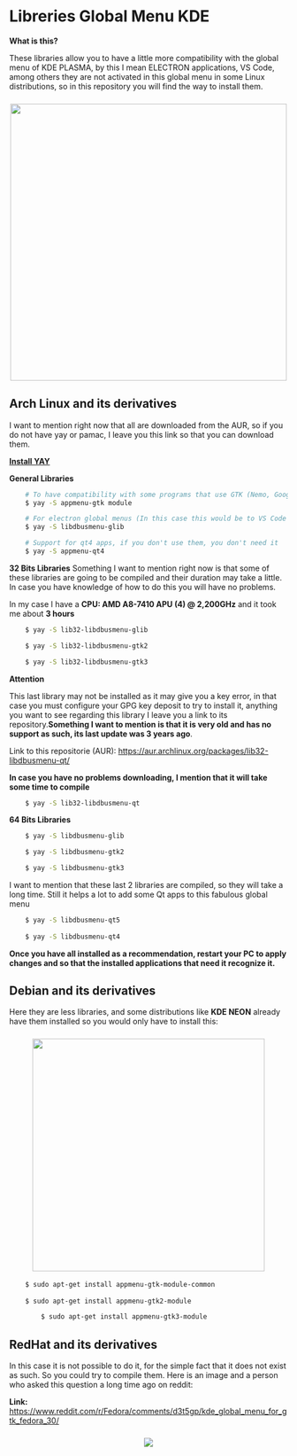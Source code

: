 # Libreries Global Menu KDE

**What is this?**

These libraries allow you to have a little more compatibility with the global menu of KDE PLASMA, by this I mean ELECTRON applications, VS Code, among others they are not activated in this global menu in some Linux distributions, so in this repository you will find the way to install them.
    <div align="center">
    <h3>
    	<img src="https://github.com/Hblanqueto/Libreries-Global-Menu-KDE/blob/master/Screenshots/01.jpg" align="center" height="500px">
    </h3>
	</div>


## Arch Linux and its derivatives

I want to mention right now that all are downloaded from the AUR, so if you do not have yay or pamac, I leave you this link so that you can download them.

<a href="https://www.tecmint.com/install-yay-aur-helper-in-arch-linux-and-manjaro/">**Install YAY**</a>

**General Libraries**

```bash
	# To have compatibility with some programs that use GTK (Nemo, Google Chrome, Chromium, etc)
	$ yay -S appmenu-gtk module

	# For electron global menus (In this case this would be to VS Code Studio, Telegram Desktop..)
	$ yay -S libdbusmenu-glib

	# Support for qt4 apps, if you don't use them, you don't need it
	$ yay -S appmenu-qt4 

```

**32 Bits Libraries**
Something I want to mention right now is that some of these libraries are going to be compiled and their duration may take a little. In case you have knowledge of how to do this you will have no problems.

In my case I have a **CPU: AMD A8-7410 APU (4) @ 2,200GHz** and it took me about **3 hours**

```bash
	$ yay -S lib32-libdbusmenu-glib

	$ yay -S lib32-libdbusmenu-gtk2

	$ yay -S lib32-libdbusmenu-gtk3

```

**Attention**

This last library may not be installed as it may give you a key error, in that case you must configure your GPG key deposit to try to install it, anything you want to see regarding this library I leave you a link to its repository.**Something I want to mention is that it is very old and has no support as such, its last update was 3 years ago**. 

Link to this repositorie (AUR): https://aur.archlinux.org/packages/lib32-libdbusmenu-qt/

**In case you have no problems downloading, I mention that it will take some time to compile**

```bash
	$ yay -S lib32-libdbusmenu-qt

```

**64 Bits Libraries**

```bash
	$ yay -S libdbusmenu-glib

	$ yay -S libdbusmenu-gtk2

	$ yay -S libdbusmenu-gtk3

```

I want to mention that these last 2 libraries are compiled, so they will take a long time. Still it helps a lot to add some Qt apps to this fabulous global menu
```bash
	$ yay -S libdbusmenu-qt5
	
	$ yay -S libdbusmenu-qt4


```

**Once you have all installed as a recommendation, restart your PC to apply changes and so that the installed applications that need it recognize it.**


## Debian and its derivatives

Here they are less libraries, and some distributions like **KDE NEON** already have them installed so you would only have to install this:

 <div align="center">
    <h3>
    	<img src="https://github.com/Hblanqueto/Libreries-Global-Menu-KDE/blob/master/Screenshots/02.png" align="center" height="420px">
    </h3>
	</div>


```bash
	$ sudo apt-get install appmenu-gtk-module-common
	
	$ sudo apt-get install appmenu-gtk2-module

        $ sudo apt-get install appmenu-gtk3-module

```
## RedHat and its derivatives

In this case it is not possible to do it, for the simple fact that it does not exist as such. So you could try to compile them. Here is an image and a person who asked this question a long time ago on reddit:

**Link:** https://www.reddit.com/r/Fedora/comments/d3t5gp/kde_global_menu_for_gtk_fedora_30/

 <div align="center">
    <h3>
    	<img src="https://github.com/Hblanqueto/Libreries-Global-Menu-KDE/blob/master/Screenshots/03.png" align="center">
    </h3>
	</div>
